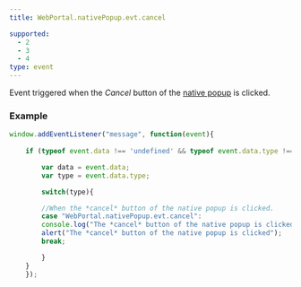```yaml
---
title: WebPortal.nativePopup.evt.cancel

supported:
  - 2
  - 3
  - 4
type: event
---
```


Event triggered when the *Cancel* button of the [native popup](#api-WebPortal-nativePopup-open) is clicked.

### Example

```javascript
window.addEventListener("message", function(event){
	
	if (typeof event.data !== 'undefined' && typeof event.data.type !== 'undefined' ){

	    var data = event.data;
	    var type = event.data.type;

	    switch(type){

	    //When the *cancel* button of the native popup is clicked.
	    case "WebPortal.nativePopup.evt.cancel":
		console.log("The *cancel* button of the native popup is clicked");
		alert("The *cancel* button of the native popup is clicked");
		break;

	    }
	}
    });
```